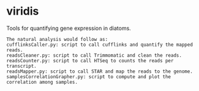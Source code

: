 # viridis
Tools for quantifying gene expression in diatoms.  
    
	The natural analysis would follow as:
	cufflinksCaller.py: script to call cufflinks and quantify the mapped reads.  
	readsCleaner.py: script to call Trimmomatic and clean the reads.  
	readsCounter.py: script to call HTSeq to counts the reads per transcript.  
	readsMapper.py: script to call STAR and map the reads to the genome.  
	samplesCorrelationGrapher.py: script to compute and plot the correlation among samples.
